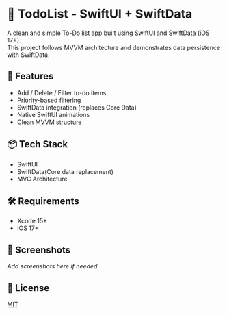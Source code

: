 # 📝 TodoList - SwiftUI + SwiftData

A clean and simple To-Do list app built using SwiftUI and SwiftData (iOS 17+).  
This project follows MVVM architecture and demonstrates data persistence with SwiftData.

## 📱 Features
- Add / Delete / Filter to-do items
- Priority-based filtering
- SwiftData integration (replaces Core Data)
- Native SwiftUI animations
- Clean MVVM structure

## 📦 Tech Stack
- SwiftUI
- SwiftData(Core data replacement)
- MVC Architecture

## 🛠️ Requirements
- Xcode 15+
- iOS 17+

## 📸 Screenshots
_Add screenshots here if needed._

## 🔗 License
[MIT](LICENSE)
